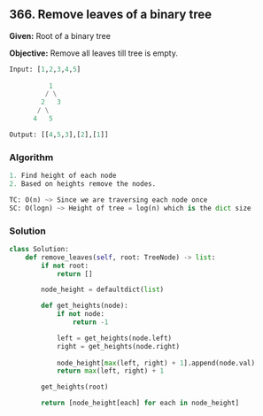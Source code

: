 ## 366. Remove leaves of a binary tree

**Given:**
Root of a binary tree

**Objective:**
Remove all leaves till tree is empty.

```python
Input: [1,2,3,4,5]
 
          1
         / \
        2   3
       / \
      4   5

Output: [[4,5,3],[2],[1]]
```

### Algorithm

```python
1. Find height of each node
2. Based on heights remove the nodes.
```
```python
TC: O(n) ~> Since we are traversing each node once 
SC: O(logn) ~> Height of tree = log(n) which is the dict size
```

### Solution

```python
class Solution:
    def remove_leaves(self, root: TreeNode) -> list:
        if not root:
            return []

        node_height = defaultdict(list)

        def get_heights(node):
            if not node:
                return -1

            left = get_heights(node.left)
            right = get_heights(node.right)
            
            node_height[max(left, right) + 1].append(node.val)
            return max(left, right) + 1

        get_heights(root)

        return [node_height[each] for each in node_height]
```